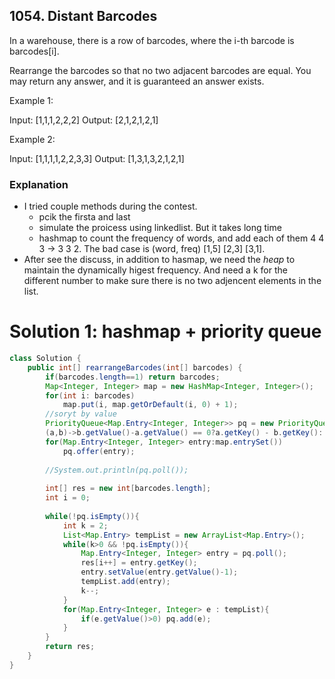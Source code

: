 ## 1054. Distant Barcodes
In a warehouse, there is a row of barcodes, where the i-th barcode is barcodes[i].

Rearrange the barcodes so that no two adjacent barcodes are equal.  You may return any answer, and it is guaranteed an answer exists.

Example 1:

Input: [1,1,1,2,2,2]
Output: [2,1,2,1,2,1]

Example 2:

Input: [1,1,1,1,2,2,3,3]
Output: [1,3,1,3,2,1,2,1]

### Explanation
- I tried couple methods during the contest.
  - pcik the firsta and last
  - simulate the proicess using linkedlist. But it takes long time
  - hashmap to count the frequency of words, and add each of them 4 4 3 -> 3 3 2. The bad case is (word, freq) [1,5] [2,3] [3,1].
- After see the discuss, in addition to hasmap, we need the *heap* to maintain the dynamically higest frequency. And need a k for the different number to make sure there is no two adjencent elements in the list.

# Solution 1: hashmap + priority queue
```java
class Solution {
    public int[] rearrangeBarcodes(int[] barcodes) {
        if(barcodes.length==1) return barcodes;
        Map<Integer, Integer> map = new HashMap<Integer, Integer>();
        for(int i: barcodes)
            map.put(i, map.getOrDefault(i, 0) + 1);
        //soryt by value
        PriorityQueue<Map.Entry<Integer, Integer>> pq = new PriorityQueue<Map.Entry<Integer, Integer>>(
		(a,b)->b.getValue()-a.getValue() == 0?a.getKey() - b.getKey(): b.getValue() - a.getValue());
        for(Map.Entry<Integer, Integer> entry:map.entrySet())
            pq.offer(entry);
        
        //System.out.println(pq.poll());
        
        int[] res = new int[barcodes.length];
        int i = 0;
        
        while(!pq.isEmpty()){
            int k = 2;
            List<Map.Entry> tempList = new ArrayList<Map.Entry>();
            while(k>0 && !pq.isEmpty()){
                Map.Entry<Integer, Integer> entry = pq.poll();
                res[i++] = entry.getKey();
                entry.setValue(entry.getValue()-1);
                tempList.add(entry);
                k--;
            }
            for(Map.Entry<Integer, Integer> e : tempList){
                if(e.getValue()>0) pq.add(e);
            }
        }
        return res;
    }
}
```
